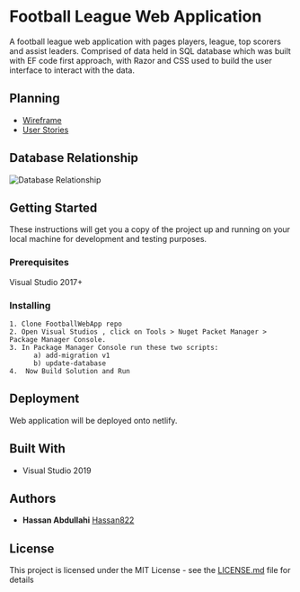 # Football League Web Application

A football league web application with  pages players, league, top scorers and assist leaders. Comprised of data held in SQL database which was built with EF code first approach, with Razor and CSS used to build the user interface to interact with the data.

## Planning

* [Wireframe](https://wireframe.cc/14drV2)
* [User Stories](https://github.com/Hassan822/FootballWebApp/projects/1)



## Database Relationship

![Database Relationship](https://user-images.githubusercontent.com/59885578/77486177-f1a29c80-6e26-11ea-9fb8-c5e56d3f6a3d.png)


## Getting Started

These instructions will get you a copy of the project up and running on your local machine for development and testing purposes. 

### Prerequisites

Visual Studio 2017+

### Installing

```
1. Clone FootballWebApp repo
2. Open Visual Studios , click on Tools > Nuget Packet Manager > Package Manager Console.
3. In Package Manager Console run these two scripts:
	  a) add-migration v1 
	  b) update-database
4.  Now Build Solution and Run

```

## Deployment

Web application will be deployed onto netlify.

## Built With

* Visual Studio 2019


## Authors

* **Hassan Abdullahi** [Hassan822](https://github.com/Hassan822)


## License

This project is licensed under the MIT License - see the [LICENSE.md](LICENSE.md) file for details
